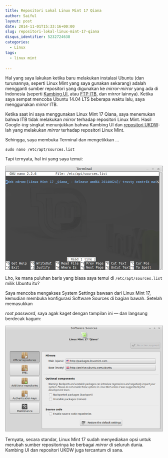 ```yaml
---
title: Repositori Lokal Linux Mint 17 Qiana
author: Saiful
layout: post
date: 2014-11-01T15:33:16+00:00
slug: repositori-lokal-linux-mint-17-qiana
disqus_identifier: 5232724638
categories:
  - Linux
tags:
  - linux mint

---
```

Hal yang saya lakukan ketika baru melakukan instalasi Ubuntu (dan turunannya, seperti Linux Mint yang saya gunakan sekarang) adalah mengganti sumber repositori yang digunakan ke _mirror-mirror_ yang ada di Indonesia (seperti [Kambing UI][1], atau [FTP ITB][2], dan _mirror_ lainnya). Ketika saya sempat mencoba Ubuntu 14.04 LTS beberapa waktu lalu, saya menggunakan _mirror_ ITB.

Ketika saat ini saya menggunakan Linux Mint 17 Qiana, saya menemukan bahwa ITB tidak melakukan _mirror_ terhadap repositori Linux Mint. Hasil Google-_ing_ singkat menunjukkan bahwa Kambing UI dan [repositori UKDW][3]-lah yang melakukan _mirror_ terhadap repositori Linux Mint.

Sehingga, saya membuka Terminal dan mengetikkan ...

```
sudo nano /etc/apt/sources.list
```

Tapi ternyata, hal ini yang saya temui:

![](repo-lokal-1.png)

Lho, ke mana puluhan baris yang biasa saya temui di `/etc/apt/sources.list` milik Ubuntu itu?

<!--more-->Saya mencoba mengakses System Settings bawaan dari Linux Mint 17, kemudian membuka konfigurasi Software Sources di bagian bawah. Setelah memasukkan
_root password_, saya agak kaget dengan tampilan ini — dan langsung berdecak kagum:

![](repo-lokal-2.png)

Ternyata, secara standar, Linux Mint 17 sudah menyediakan opsi untuk merubah sumber repositorinya ke berbagai _mirror_ di seluruh dunia. Kambing UI dan repositori UKDW juga tercantum di sana.

 [1]: http://kambing.ui.ac.id/
 [2]: ftp://ftp.itb.ac.id/pub/
 [3]: http://repo.ukdw.ac.id/
